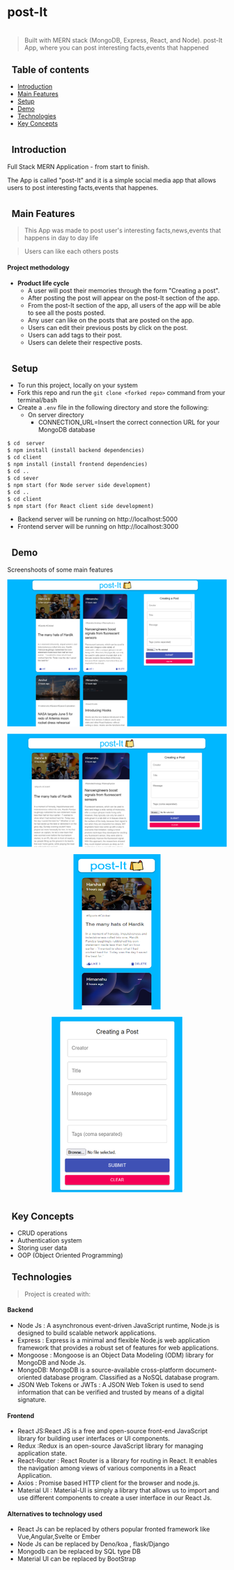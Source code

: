 <h1>  post-It  </h1>


<h1></h1>

> Built with MERN stack (MongoDB, Express, React, and Node).
> post-It App, where you can post interesting facts,events that happened

## &nbsp; Table of contents

- [Introduction](#--introduction)
- [Main Features](#--main-features)
- [Setup](#--setup)
- [Demo](#--demo)
- [Technologies](#--technologies)
- [Key Concepts](#--key-concepts)


<h1></h1>

## &nbsp; Introduction

 Full Stack MERN Application - from start to finish. 

 The App is called "post-It" and it is a simple social media app that allows users to post interesting facts,events that happenes.
 
<h1></h1>


## &nbsp; Main Features


> This App was made to post user's interesting facts,news,events that happens in day to day life

>Users can like each others posts  



#### Project methodology

- **Product life cycle**
  - A user will post their memories through the form "Creating a post".
  - After posting the post will appear on the post-It section of the app.
  - From the post-It section of the app, all users of the app  will be able to see all the posts posted.  
  - Any user can like on the posts that are posted on the app.
  - Users can edit their previous posts by click on the post.
  - Users can add tags to their post.
  - Users can delete their respective posts.

<h1> </h1>

## &nbsp; Setup

- To run this project,  locally on your system
- Fork this repo and run the `git clone <forked repo>` command from your terminal/bash
- Create a `.env` file in the following  directory and store the following:
  - On server directory   
    - CONNECTION_URL=Insert the correct connection URL for your MongoDB database
  
```
$ cd  server 
$ npm install (install backend dependencies)
$ cd client
$ npm install (install frontend dependencies)
$ cd ..
$ cd sever
$ npm start (for Node server side development)
$ cd ..
$ cd client 
$ npm start (for React client side development)
```

- Backend server will be running on http://localhost:5000
- Frontend server will be running on http://localhost:3000
<h1></h1>


## &nbsp; Demo

<p align="center">
<p>Screenshoots of some main features</p>
<img src=./app-images/home1.png>
<p align="center">
  <img src=./app-images/home.png>
<p align="center">
  <img src="./app-images/responsive.png" width="200" height="356">
</p>
 <p align="center">
  <img src = "./app-images/post.png" width="300" height="402"> 
</p>
</p>
  

<h1></h1>

## &nbsp; Key Concepts

- CRUD operations
- Authentication system
- Storing user data
- OOP (Object Oriented Programming)

## &nbsp; Technologies

> Project is created with:

#### Backend

- Node Js : A asynchronous event-driven JavaScript runtime, Node.js is designed to build scalable network  applications. 
- Express : Express is a minimal and flexible Node.js web application framework that provides a robust set of features for web applications.
- Mongoose : Mongoose is an Object Data Modeling (ODM) library for MongoDB and Node Js.
- MongoDB: MongoDB is a source-available cross-platform document-oriented database program. Classified as a NoSQL database program.
- JSON Web Tokens or JWTs : A JSON Web Token is used to send information that can be verified and trusted by means of a digital signature.

#### Frontend

- React JS:React JS  is a free and open-source front-end JavaScript library for building user interfaces or UI components.
- Redux :Redux is an open-source JavaScript library for managing application state.  
- React-Router : React Router is a  library for routing in React. It enables the navigation among views of various components in a React Application.
- Axios : Promise based HTTP client for the browser and node.js.
- Material UI : Material-UI is simply a library that allows us to import and use different components to create a user interface in our React Js.

#### Alternatives to technology used
- React Js can be replaced by others popular fronted framework like Vue,Angular,Svelte or Ember
- Node Js can be  replaced by Deno/koa , flask/Django
- Mongodb can be replaced by SQL type DB
- Material UI can be replaced  by BootStrap
